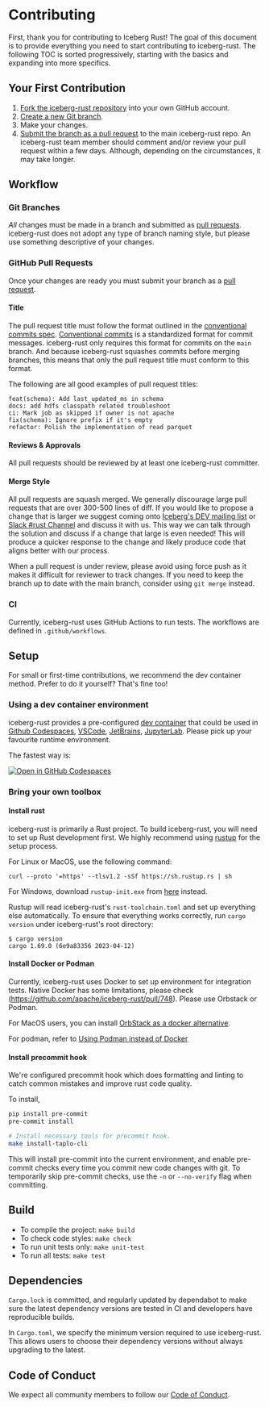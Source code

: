 <!--
  ~ Licensed to the Apache Software Foundation (ASF) under one
  ~ or more contributor license agreements.  See the NOTICE file
  ~ distributed with this work for additional information
  ~ regarding copyright ownership.  The ASF licenses this file
  ~ to you under the Apache License, Version 2.0 (the
  ~ "License"); you may not use this file except in compliance
  ~ with the License.  You may obtain a copy of the License at
  ~
  ~   http://www.apache.org/licenses/LICENSE-2.0
  ~
  ~ Unless required by applicable law or agreed to in writing,
  ~ software distributed under the License is distributed on an
  ~ "AS IS" BASIS, WITHOUT WARRANTIES OR CONDITIONS OF ANY
  ~ KIND, either express or implied.  See the License for the
  ~ specific language governing permissions and limitations
  ~ under the License.
-->

# Contributing

First, thank you for contributing to Iceberg Rust! The goal of this document is to provide everything you need to start contributing to iceberg-rust. The following TOC is sorted progressively, starting with the basics and expanding into more specifics.

## Your First Contribution

1. [Fork the iceberg-rust repository](https://github.com/apache/iceberg-rust/fork) into your own GitHub account.
1. [Create a new Git branch](https://help.github.com/en/github/collaborating-with-issues-and-pull-requests/creating-and-deleting-branches-within-your-repository).
1. Make your changes.
1. [Submit the branch as a pull request](https://help.github.com/en/github/collaborating-with-issues-and-pull-requests/creating-a-pull-request-from-a-fork) to the main iceberg-rust repo. An iceberg-rust team member should comment and/or review your pull request within a few days. Although, depending on the circumstances, it may take longer.

## Workflow

### Git Branches

*All* changes must be made in a branch and submitted as [pull requests](#github-pull-requests). iceberg-rust does not adopt any type of branch naming style, but please use something descriptive of your changes.

### GitHub Pull Requests

Once your changes are ready you must submit your branch as a [pull request](https://github.com/apache/iceberg-rust/pulls).

#### Title

The pull request title must follow the format outlined in the [conventional commits spec](https://www.conventionalcommits.org). [Conventional commits](https://www.conventionalcommits.org) is a standardized format for commit messages. iceberg-rust only requires this format for commits on the `main` branch. And because iceberg-rust squashes commits before merging branches, this means that only the pull request title must conform to this format.

The following are all good examples of pull request titles:

```text
feat(schema): Add last_updated_ms in schema
docs: add hdfs classpath related troubleshoot
ci: Mark job as skipped if owner is not apache
fix(schema): Ignore prefix if it's empty
refactor: Polish the implementation of read parquet
```

#### Reviews & Approvals

All pull requests should be reviewed by at least one iceberg-rust committer.

#### Merge Style

All pull requests are squash merged. We generally discourage large pull requests that are over 300-500 lines of diff. If you would like to propose a change that is larger we suggest coming onto [Iceberg's DEV mailing list](mailto:dev@iceberg.apache.org) or [Slack #rust Channel](https://join.slack.com/t/apache-iceberg/shared_invite/zt-1zbov3k6e-KtJfoaxp97YfX6dPz1Bk7A) and discuss it with us. This way we can talk through the solution and discuss if a change that large is even needed! This will produce a quicker response to the change and likely produce code that aligns better with our process.

When a pull request is under review, please avoid using force push as it makes it difficult for reviewer to track changes. If you need to keep the branch up to date with the main branch, consider using `git merge` instead. 

### CI

Currently, iceberg-rust uses GitHub Actions to run tests. The workflows are defined in `.github/workflows`.

## Setup

For small or first-time contributions, we recommend the dev container method. Prefer to do it yourself? That's fine too!

### Using a dev container environment

iceberg-rust provides a pre-configured [dev container](https://containers.dev/) that could be used in [Github Codespaces](https://github.com/features/codespaces), [VSCode](https://code.visualstudio.com/), [JetBrains](https://www.jetbrains.com/remote-development/gateway/), [JupyterLab](https://jupyterlab.readthedocs.io/en/stable/). Please pick up your favourite runtime environment.

The fastest way is:

[![Open in GitHub Codespaces](https://github.com/codespaces/badge.svg)](https://codespaces.new/apache/iceberg-rust?quickstart=1&machine=standardLinux32gb)

### Bring your own toolbox

#### Install rust

iceberg-rust is primarily a Rust project. To build iceberg-rust, you will need to set up Rust development first. We highly recommend using [rustup](https://rustup.rs/) for the setup process.

For Linux or MacOS, use the following command:

```shell
curl --proto '=https' --tlsv1.2 -sSf https://sh.rustup.rs | sh
```

For Windows, download `rustup-init.exe` from [here](https://win.rustup.rs/x86_64) instead.

Rustup will read iceberg-rust's `rust-toolchain.toml` and set up everything else automatically. To ensure that everything works correctly, run `cargo version` under iceberg-rust's root directory:

```shell
$ cargo version
cargo 1.69.0 (6e9a83356 2023-04-12)
```

#### Install Docker or Podman

Currently, iceberg-rust uses Docker to set up environment for integration tests. Native Docker has some limitations, please check (https://github.com/apache/iceberg-rust/pull/748). Please use Orbstack or Podman.

For MacOS users, you can install [OrbStack as a docker alternative](docs/contributing/orbstack.md).

For podman, refer to [Using Podman instead of Docker](docs/contributing/podman.md)

#### Install precommit hook

We're configured precommit hook which does formatting and linting to catch common mistakes and improve rust code quality.

To install,
```sh
pip install pre-commit
pre-commit install

# Install necessary tools for precommit hook.
make install-taplo-cli
```

This will install pre-commit into the current environment, and enable pre-commit checks every time you commit new code changes with git. To temporarily skip pre-commit checks, use the `-n` or `--no-verify` flag when committing.

## Build

* To compile the project: `make build`
* To check code styles: `make check`
* To run unit tests only: `make unit-test`
* To run all tests: `make test`

## Dependencies

`Cargo.lock` is committed, and regularly updated by dependabot to make sure the latest dependency versions are
tested in CI and developers have reproducible builds.

In `Cargo.toml`, we specify the minimum version required to use iceberg-rust. This allows users to choose their
dependency versions without always upgrading to the latest.

## Code of Conduct

We expect all community members to follow our [Code of Conduct](https://www.apache.org/foundation/policies/conduct.html).
